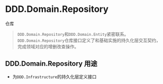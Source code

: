 # DDD.Domain.Repository

仓库

> `DDD.Domain.Repository`和`DDD.Domain.Entity`紧密联系。
> `DDD.Domain.Repository`仓库接口定义了和基础实施的持久化层交互契约，完成领域对应的增删改查操作。

## DDD.Domain.Repository 用途

- 为`DDD.Infrastructure`的持久化层定义接口